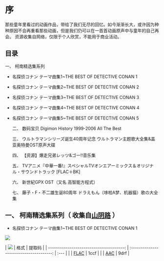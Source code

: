 # 序

那些童年里看过的动画作品，带给了我们无尽的回忆。如今渐渐长大，或许因为种种原因不会再重看那些动画，但是我们仍可以在一首首动画原声中与童年的自己再会。
资源收集自网络，仅限于个人欣赏，不能用于商业活动。

## 目录

一、 柯南精选集系列

* 名探侦コナン テーマ曲集1~THE BEST OF DETECTIVE CONAN 1


* 名探侦コナン テーマ曲集2~THE BEST OF DETECTIVE CONAN 2	


* 名探侦コナン テーマ曲集3~THE BEST OF DETECTIVE CONAN 3	


* 名探侦コナン テーマ曲集4~THE BEST OF DETECTIVE CONAN 4


* 名探侦コナン テーマ曲集5~THE BEST OF DETECTIVE CONAN 5	

  二、 数码宝贝 Digimon History 1999-2006 All The Best

  三、 ウルトラマンシリーズ诞生40周年记念 ウルトラマン主题歌大全集&盖亚奥特曼OST原声大碟

  四、 【资源】爆走兄弟レッツ&ゴー!!音乐集

  五、 TVアニメ『中華一番!』スペシャルTVオンエアーミックス＆オリジナル・サウンドトラック [FLAC＋BK]

  六、 新世紀GPX OST（又名 高智能方程式）

  七、 藤子・F・不二雄生诞80周年 ドラえもん（哆啦A梦、机器猫）歌の大全集

## 一、 柯南精选集系列（ 收集自[山阴路](http://shanyinlu.com/search?k=+%E5%90%8D%E4%BE%A6%E6%8E%A2%E6%9F%AF%E5%8D%97%E4%B8%BB%E9%A2%98%E6%9B%B2%E7%B2%BE%E9%80%89%E9%9B%86) ）

* 名探侦コナン テーマ曲集1~THE BEST OF DETECTIVE CONAN 1

![](http://p3.music.126.net/fysD-1SXjqIY1f91k4NThw==/5790028232027570.jpg)

|        ![](https://raw.githubusercontent.com/FlyAcross/FlyAcross.github.io/master/img/download.PNG) 
|                    格式                    | 提取码  |
| ---------------------------------------: | :--------------------------------------: | :--- |
|                                          | [FLAC](http://pan.baidu.com/share/init?shareid=1133626014&uk=1879509496) | 1ccf |
|                                          | [AAC](http://pan.baidu.com/share/init?shareid=1469606262&uk=3409063139) | 9drf |

